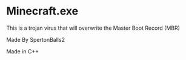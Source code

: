# Minecraft.exe

This is a trojan virus that will overwrite the Master Boot Record (MBR)

Made By SpertonBalls2

Made in C++
